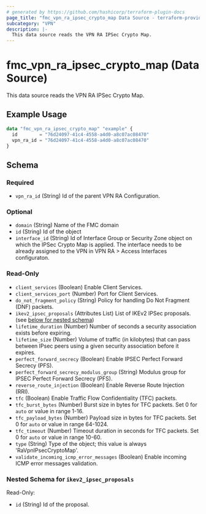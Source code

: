 ```yaml
---
# generated by https://github.com/hashicorp/terraform-plugin-docs
page_title: "fmc_vpn_ra_ipsec_crypto_map Data Source - terraform-provider-fmc"
subcategory: "VPN"
description: |-
  This data source reads the VPN RA IPSec Crypto Map.
---
```


# fmc_vpn_ra_ipsec_crypto_map (Data Source)

This data source reads the VPN RA IPSec Crypto Map.

## Example Usage

```terraform
data "fmc_vpn_ra_ipsec_crypto_map" "example" {
  id        = "76d24097-41c4-4558-a4d0-a8c07ac08470"
  vpn_ra_id = "76d24097-41c4-4558-a4d0-a8c07ac08470"
}
```

<!-- schema generated by tfplugindocs -->
## Schema

### Required

- `vpn_ra_id` (String) Id of the parent VPN RA Configuration.

### Optional

- `domain` (String) Name of the FMC domain
- `id` (String) Id of the object
- `interface_id` (String) Id of Interface Group or Security Zone object on which the IPSec Crypto Map is applied. The interface needs to be already assigned to the VPN in VPN RA > Access Interfaces configuraton.

### Read-Only

- `client_services` (Boolean) Enable Client Services.
- `client_services_port` (Number) Port for Client Services.
- `do_not_fragment_policy` (String) Policy for handling Do Not Fragment (DNF) packets.
- `ikev2_ipsec_proposals` (Attributes List) List of IKEv2 IPSec proposals. (see [below for nested schema](#nestedatt--ikev2_ipsec_proposals))
- `lifetime_duration` (Number) Number of seconds a security association exists before expiring.
- `lifetime_size` (Number) Volume of traffic (in kilobytes) that can pass between IPsec peers using a given security association before it expires.
- `perfect_forward_secrecy` (Boolean) Enable IPSEC Perfect Forward Secrecy (PFS).
- `perfect_forward_secrecy_modulus_group` (String) Modulus group for IPSEC Perfect Forward Secrecy (PFS).
- `reverse_route_injection` (Boolean) Enable Reverse Route Injection (RRI).
- `tfc` (Boolean) Enable Traffic Flow Confidentiality (TFC) packets.
- `tfc_burst_bytes` (Number) Burst size in bytes for TFC packets. Set 0 for `auto` or value in range 1-16.
- `tfc_payload_bytes` (Number) Payload size in bytes for TFC packets. Set 0 for `auto` or value in range 64-1024.
- `tfc_timeout` (Number) Timeout duration in seconds for TFC packets. Set 0 for `auto` or value in range 10-60.
- `type` (String) Type of the object; this value is always 'RaVpnIPsecCryptoMap'.
- `validate_incoming_icmp_error_messages` (Boolean) Enable incoming ICMP error messages validation.

<a id="nestedatt--ikev2_ipsec_proposals"></a>
### Nested Schema for `ikev2_ipsec_proposals`

Read-Only:

- `id` (String) Id of the proposal.
